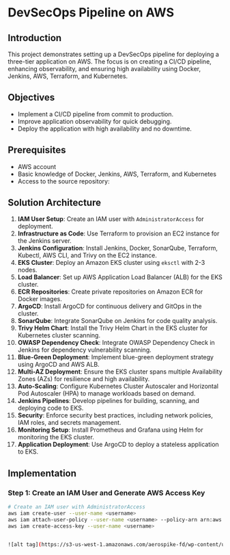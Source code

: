 # DevSecOps Pipeline on AWS

## Introduction

This project demonstrates setting up a DevSecOps pipeline for deploying a three-tier application on AWS. The focus is on creating a CI/CD pipeline, enhancing observability, and ensuring high availability using Docker, Jenkins, AWS, Terraform, and Kubernetes.

## Objectives

- Implement a CI/CD pipeline from commit to production.
- Improve application observability for quick debugging.
- Deploy the application with high availability and no downtime.

## Prerequisites

- AWS account
- Basic knowledge of Docker, Jenkins, AWS, Terraform, and Kubernetes
- Access to the source repository:

## Solution Architecture

1. **IAM User Setup**: Create an IAM user with `AdministratorAccess` for deployment.
2. **Infrastructure as Code**: Use Terraform to provision an EC2 instance for the Jenkins server.
3. **Jenkins Configuration**: Install Jenkins, Docker, SonarQube, Terraform, Kubectl, AWS CLI, and Trivy on the EC2 instance.
4. **EKS Cluster**: Deploy an Amazon EKS cluster using `eksctl` with 2-3 nodes.
5. **Load Balancer**: Set up AWS Application Load Balancer (ALB) for the EKS cluster.
6. **ECR Repositories**: Create private repositories on Amazon ECR for Docker images.
7. **ArgoCD**: Install ArgoCD for continuous delivery and GitOps in the cluster.
8. **SonarQube**: Integrate SonarQube on Jenkins for code quality analysis.
9. **Trivy Helm Chart**: Install the Trivy Helm Chart in the EKS cluster for Kubernetes cluster scanning.
10. **OWASP Dependency Check**: Integrate OWASP Dependency Check in Jenkins for dependency vulnerability scanning.
11. **Blue-Green Deployment**: Implement blue-green deployment strategy using ArgoCD and AWS ALB.
12. **Multi-AZ Deployment**: Ensure the EKS cluster spans multiple Availability Zones (AZs) for resilience and high availability.
13. **Auto-Scaling**: Configure Kubernetes Cluster Autoscaler and Horizontal Pod Autoscaler (HPA) to manage workloads based on demand.
14. **Jenkins Pipelines**: Develop pipelines for building, scanning, and deploying code to EKS.
15. **Security**: Enforce security best practices, including network policies, IAM roles, and secrets management.
16. **Monitoring Setup**: Install Prometheus and Grafana using Helm for monitoring the EKS cluster.
17. **Application Deployment**: Use ArgoCD to deploy a stateless application to EKS.

## Implementation

### Step 1: Create an IAM User and Generate AWS Access Key

```sh
# Create an IAM user with AdministratorAccess
aws iam create-user --user-name <username>
aws iam attach-user-policy --user-name <username> --policy-arn arn:aws:iam::aws:policy/AdministratorAccess
aws iam create-access-key --user-name <username>


![alt tag](https://s3-us-west-1.amazonaws.com/aerospike-fd/wp-content/uploads/2016/01/the_containers_are_coming.jpg)
